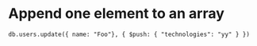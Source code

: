 # Append one element to an array


```
db.users.update({ name: "Foo"}, { $push: { "technologies": "yy" } })
```



